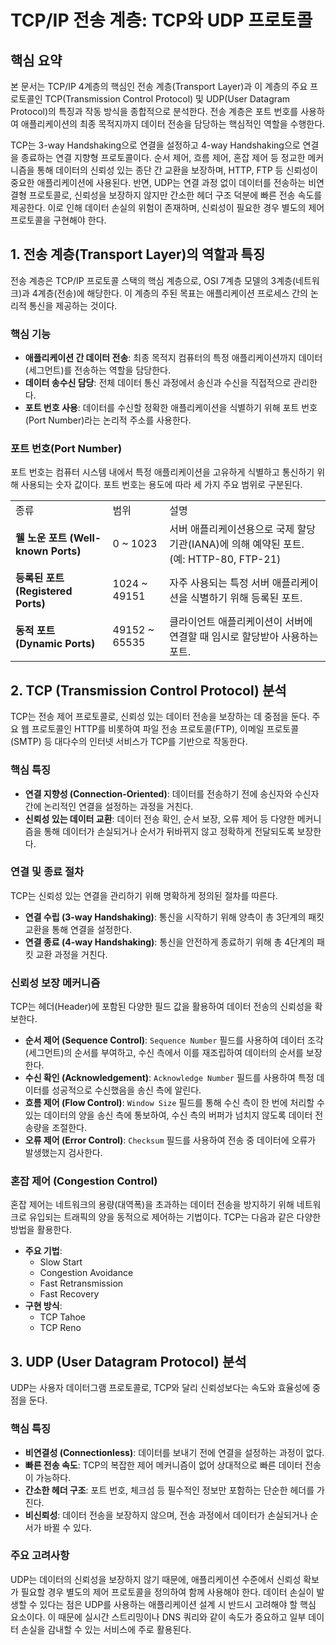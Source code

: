 # TCP/IP 전송 계층: TCP와 UDP 프로토콜

## 핵심 요약

본 문서는 TCP/IP 4계층의 핵심인 전송 계층(Transport Layer)과 이 계층의 주요 프로토콜인 TCP(Transmission Control Protocol) 및 UDP(User Datagram Protocol)의 특징과 작동 방식을 종합적으로 분석한다. 전송 계층은 포트 번호를 사용하여 애플리케이션의 최종 목적지까지 데이터 전송을 담당하는 핵심적인 역할을 수행한다.

TCP는 3-way Handshaking으로 연결을 설정하고 4-way Handshaking으로 연결을 종료하는 연결 지향형 프로토콜이다. 순서 제어, 흐름 제어, 혼잡 제어 등 정교한 메커니즘을 통해 데이터의 신뢰성 있는 종단 간 교환을 보장하며, HTTP, FTP 등 신뢰성이 중요한 애플리케이션에 사용된다. 반면, UDP는 연결 과정 없이 데이터를 전송하는 비연결형 프로토콜로, 신뢰성을 보장하지 않지만 간소한 헤더 구조 덕분에 빠른 전송 속도를 제공한다. 이로 인해 데이터 손실의 위험이 존재하며, 신뢰성이 필요한 경우 별도의 제어 프로토콜을 구현해야 한다.

## 1. 전송 계층(Transport Layer)의 역할과 특징

전송 계층은 TCP/IP 프로토콜 스택의 핵심 계층으로, OSI 7계층 모델의 3계층(네트워크)과 4계층(전송)에 해당한다. 이 계층의 주된 목표는 애플리케이션 프로세스 간의 논리적 통신을 제공하는 것이다.

### 핵심 기능

- **애플리케이션 간 데이터 전송**: 최종 목적지 컴퓨터의 특정 애플리케이션까지 데이터(세그먼트)를 전송하는 역할을 담당한다.
- **데이터 송수신 담당**: 전체 데이터 통신 과정에서 송신과 수신을 직접적으로 관리한다.
- **포트 번호 사용**: 데이터를 수신할 정확한 애플리케이션을 식별하기 위해 포트 번호(Port Number)라는 논리적 주소를 사용한다.

### 포트 번호(Port Number)

포트 번호는 컴퓨터 시스템 내에서 특정 애플리케이션을 고유하게 식별하고 통신하기 위해 사용되는 숫자 값이다. 포트 번호는 용도에 따라 세 가지 주요 범위로 구분된다.

|   |   |   |
|---|---|---|
|종류|범위|설명|
|**웰 노운 포트 (Well-known Ports)**|0 ~ 1023|서버 애플리케이션용으로 국제 할당 기관(IANA)에 의해 예약된 포트. (예: HTTP-80, FTP-21)|
|**등록된 포트 (Registered Ports)**|1024 ~ 49151|자주 사용되는 특정 서버 애플리케이션을 식별하기 위해 등록된 포트.|
|**동적 포트 (Dynamic Ports)**|49152 ~ 65535|클라이언트 애플리케이션이 서버에 연결할 때 임시로 할당받아 사용하는 포트.|

## 2. TCP (Transmission Control Protocol) 분석

TCP는 전송 제어 프로토콜로, 신뢰성 있는 데이터 전송을 보장하는 데 중점을 둔다. 주요 웹 프로토콜인 HTTP를 비롯하여 파일 전송 프로토콜(FTP), 이메일 프로토콜(SMTP) 등 대다수의 인터넷 서비스가 TCP를 기반으로 작동한다.

### 핵심 특징

- **연결 지향성 (Connection-Oriented)**: 데이터를 전송하기 전에 송신자와 수신자 간에 논리적인 연결을 설정하는 과정을 거친다.
- **신뢰성 있는 데이터 교환**: 데이터 전송 확인, 순서 보장, 오류 제어 등 다양한 메커니즘을 통해 데이터가 손실되거나 순서가 뒤바뀌지 않고 정확하게 전달되도록 보장한다.

### 연결 및 종료 절차

TCP는 신뢰성 있는 연결을 관리하기 위해 명확하게 정의된 절차를 따른다.

- **연결 수립 (3-way Handshaking)**: 통신을 시작하기 위해 양측이 총 3단계의 패킷 교환을 통해 연결을 설정한다.
- **연결 종료 (4-way Handshaking)**: 통신을 안전하게 종료하기 위해 총 4단계의 패킷 교환 과정을 거친다.

### 신뢰성 보장 메커니즘

TCP는 헤더(Header)에 포함된 다양한 필드 값을 활용하여 데이터 전송의 신뢰성을 확보한다.

- **순서 제어 (Sequence Control)**: `Sequence Number` 필드를 사용하여 데이터 조각(세그먼트)의 순서를 부여하고, 수신 측에서 이를 재조립하여 데이터의 순서를 보장한다.
- **수신 확인 (Acknowledgement)**: `Acknowledge Number` 필드를 사용하여 특정 데이터를 성공적으로 수신했음을 송신 측에 알린다.
- **흐름 제어 (Flow Control)**: `Window Size` 필드를 통해 수신 측이 한 번에 처리할 수 있는 데이터의 양을 송신 측에 통보하여, 수신 측의 버퍼가 넘치지 않도록 데이터 전송량을 조절한다.
- **오류 제어 (Error Control)**: `Checksum` 필드를 사용하여 전송 중 데이터에 오류가 발생했는지 검사한다.

### 혼잡 제어 (Congestion Control)

혼잡 제어는 네트워크의 용량(대역폭)을 초과하는 데이터 전송을 방지하기 위해 네트워크로 유입되는 트래픽의 양을 동적으로 제어하는 기법이다. TCP는 다음과 같은 다양한 방법을 활용한다.

- **주요 기법**:
    - Slow Start
    - Congestion Avoidance
    - Fast Retransmission
    - Fast Recovery
- **구현 방식**:
    - TCP Tahoe
    - TCP Reno

## 3. UDP (User Datagram Protocol) 분석

UDP는 사용자 데이터그램 프로토콜로, TCP와 달리 신뢰성보다는 속도와 효율성에 중점을 둔다.

### 핵심 특징

- **비연결성 (Connectionless)**: 데이터를 보내기 전에 연결을 설정하는 과정이 없다.
- **빠른 전송 속도**: TCP의 복잡한 제어 메커니즘이 없어 상대적으로 빠른 데이터 전송이 가능하다.
- **간소한 헤더 구조**: 포트 번호, 체크섬 등 필수적인 정보만 포함하는 단순한 헤더를 가진다.
- **비신뢰성**: 데이터 전송을 보장하지 않으며, 전송 과정에서 데이터가 손실되거나 순서가 바뀔 수 있다.

### 주요 고려사항

UDP는 데이터의 신뢰성을 보장하지 않기 때문에, 애플리케이션 수준에서 신뢰성 확보가 필요할 경우 별도의 제어 프로토콜을 정의하여 함께 사용해야 한다. 데이터 손실이 발생할 수 있다는 점은 UDP를 사용하는 애플리케이션 설계 시 반드시 고려해야 할 핵심 요소이다. 이 때문에 실시간 스트리밍이나 DNS 쿼리와 같이 속도가 중요하고 일부 데이터 손실을 감내할 수 있는 서비스에 주로 활용된다.
